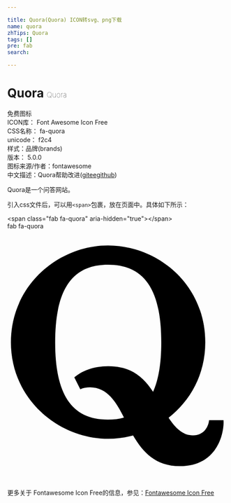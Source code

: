 ```yaml
---

title: Quora(Quora) ICON转svg、png下载
name: quora
zhTips: Quora
tags: []
pre: fab
search: 

---
```


# Quora  <small style="font-size: 60%;font-weight: 100">Quora</small>


<div class="detail-page">
<p>
<span><span class="badge-success badge">免费图标</span> </span>
<br/>
<span>
ICON库：
<span class="badge-secondary badge">Font Awesome Icon Free</span> 
</span>
<br/>
<span>
CSS名称：
<span class="badge-secondary badge">fa-quora</span> 
</span>
<br/>
<span>
unicode：
<span class="badge-secondary badge">f2c4</span> 
<copy-btn content='f2c4' btn-title=""></copy-btn>
<copy-btn :content='String.fromCodePoint(parseInt("f2c4", 16))' btn-title="复制U"></copy-btn>
</span><br/><span>样式：<span class="badge-light badge">品牌(brands)</span></span>
<br/>
<span>
版本：
<span class="badge-secondary badge">5.0.0</span> 
</span>
<br/>
<span>图标来源/作者：<span class="badge-light badge">fontawesome</span></span> 
<br/>
<span class="zh-detail">中文描述：<span class="badge-primary badge">Quora</span><span class="help-link"><span>帮助改进</span>(<a href="https://gitee.com/liuwave/icon-helper/edit/master/json/fontawesome/brands/quora.json" target="_blank" rel="noopener noreferrer">gitee</a><a href="https://github.com/liuwave/icon-helper/edit/master/json/fontawesome/brands/quora.json" target="_blank" rel="noopener noreferrer">github</a></span>)</span><br/>
</p>
</div><div class="description description alert alert-light">Quora是一个问答网站。</div>
<div class="alert alert-dark">
  <i class="fab fa-quora fa-xs"></i>
  <i class="fab fa-quora fa-sm"></i>
  <i class="fab fa-quora fa-lg"></i>
  <i class="fab fa-quora fa-2x"></i>
  <i class="fab fa-quora fa-3x"></i>
  <i class="fab fa-quora fa-5x"></i>
  <i class="fab fa-quora fa-7x"></i>
</div>
<div>
  <p>引入css文件后，可以用<code>&lt;span&gt;</code>包裹，放在页面中。具体如下所示：    
  </p>
  <div class="alert alert-primary" style="font-size: 14px">
    &lt;span class="fab fa-quora" aria-hidden="true"&gt;&lt;/span&gt;
    <copy-btn content='<span class="fab fa-quora" aria-hidden="true"></span>'></copy-btn>
  </div>
  <div class="alert alert-secondary">
    <i class="fab fa-quora"
    style="font-size: 24px"
    aria-hidden="true"></i> fab fa-quora
    <copy-btn content="fab fa-quora" btn-title="复制图标名称"></copy-btn>
  </div>
</div>
<div id="svg" class="svg-wrap">
<svg xmlns="http://www.w3.org/2000/svg" viewBox="0 0 448 512"><path d="M440.5 386.7h-29.3c-1.5 13.5-10.5 30.8-33 30.8-20.5 0-35.3-14.2-49.5-35.8 44.2-34.2 74.7-87.5 74.7-153C403.5 111.2 306.8 32 205 32 105.3 32 7.3 111.7 7.3 228.7c0 134.1 131.3 221.6 249 189C276 451.3 302 480 351.5 480c81.8 0 90.8-75.3 89-93.3zM297 329.2C277.5 300 253.3 277 205.5 277c-30.5 0-54.3 10-69 22.8l12.2 24.3c6.2-3 13-4 19.8-4 35.5 0 53.7 30.8 69.2 61.3-10 3-20.7 4.2-32.7 4.2-75 0-107.5-53-107.5-156.7C97.5 124.5 130 71 205 71c76.2 0 108.7 53.5 108.7 157.7.1 41.8-5.4 75.6-16.7 100.5z"/></svg>
</div>
<detail full-name='fa-quora'></detail>
    
<div><p>更多关于  Fontawesome Icon Free的信息，参见：<a target="_blank" href="https://iconhelper.cn/fontawesome.html">Fontawesome Icon Free</a>
</p></div>
